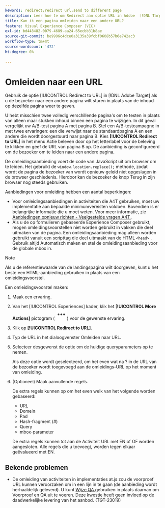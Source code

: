 ```yaml
---
kewords: redirect;redirect url;send to different page
description: Leer hoe te om Redirect aan optie URL in Adobe  [!DNL Target]  te gebruiken wanneer u de bezoeker naar een verschillende pagina eerder dan het tonen van inhoud op de zelfde pagina wilt verzenden.
title: Kan ik een pagina omleiden naar een andere URL?
feature: Visual Experience Composer (VEC)
exl-id: bd448482-0079-4689-aa24-65ecbb31b8ae
source-git-commit: be9996c4dce0a3135a39fcbf0608b57b6e742ac3
workflow-type: tm+mt
source-wordcount: '472'
ht-degree: 0%

---
```


# Omleiden naar een URL

Gebruik de optie [!UICONTROL Redirect to URL] in [!DNL Adobe Target] als u de bezoeker naar een andere pagina wilt sturen in plaats van de inhoud op dezelfde pagina weer te geven.

U hebt misschien twee volledig verschillende pagina&#39;s om te testen in plaats van alleen maar stukken inhoud binnen een pagina te wijzigen. In dit geval vergelijkt uw A/B-test pagina A met pagina B. Stel een A/B-testcampagne in met twee ervaringen: een die verwijst naar de standaardpagina A en een andere die wordt doorgestuurd naar pagina B. Kies **[!UICONTROL Redirect to URL]** in het menu Actie beleven door op het letterlabel voor de beleving te klikken en geef de URL van pagina B op. De aanbieding is geconfigureerd om de bezoeker om te leiden naar een andere pagina.

De omleidingsaanbieding voert de code van JavaScript uit om browser om te leiden. Het gebruikt de `window.location.replace();` methode, zodat wordt de pagina de bezoeker van wordt opnieuw geleid niet opgeslagen in de browser geschiedenis. Hierdoor kan de bezoeker de knop Terug in zijn browser nog steeds gebruiken.

Aanbiedingen voor omleiding hebben een aantal beperkingen:

* Voor omleidingsaanbiedingen in activiteiten die A4T gebruiken, moet uw implementatie aan bepaalde minimumvereisten voldoen. Bovendien is er belangrijke informatie die u moet weten. Voor meer informatie, zie [ Aanbiedingen opnieuw richten - Veelgestelde vragen A4T ](/help/main/c-integrating-target-with-mac/a4t/r-a4t-faq/a4t-faq-redirect-offers.md#concept_21BF213F10E1414A9DCD4A98AF207905).
* Als u de op formulieren gebaseerde Experience Composer gebruikt, mogen omleidingsvoorstellen niet worden gebruikt in vakken die deel uitmaken van de pagina. Een omleidingsaanbieding mag alleen worden gebruikt vanuit een scripttag die deel uitmaakt van de HTML `<head>` . Gebruik altijd Automatisch maken en stel de omleidingsaanbieding voor de globale mbox in.

>[!NOTE]
>
>Als u de referentiewaarde van de landingspagina wilt doorgeven, kunt u het beste een HTML-aanbieding gebruiken in plaats van een omleidingsvoorstel.

Een omleidingsvoorstel maken:

1. Maak een ervaring.
1. Van het [!UICONTROL Experiences] kader, klik het **[!UICONTROL More Actions]** pictogram ( ![ Meer pictogram van Acties ](/help/main/assets/icons/MoreSmallList.svg)) voor de gewenste ervaring.
1. Klik op **[!UICONTROL Redirect to URL]**.
1. Typ de URL in het dialoogvenster Omleiden naar URL.
1. Selecteer desgewenst de optie om de huidige queryparameters op te nemen.

   Als deze optie wordt geselecteerd, om het even wat na ? in de URL van de bezoeker wordt toegevoegd aan de omleidings-URL op het moment van omleiding.

1. (Optioneel) Maak aanvullende regels.

   De extra regels kunnen op om het even welk van het volgende worden gebaseerd:

   * URL
   * Domein
   * Pad
   * Hash-fragment (#)
   * Query
   * mbox-parameter

   De extra regels kunnen tot aan de Activiteit URL met EN of OF worden aangesloten. Alle regels die u toevoegt, worden tegen elkaar geëvalueerd met EN.

## Bekende problemen

* De omleiding van activiteiten in implementaties at.js zou de voorproef URL kunnen veroorzaken om in een lijn in te gaan (de aanbieding wordt herhaaldelijk geleverd). U kunt [ Wijze QA ](/help/main/c-activities/c-activity-qa/activity-qa.md) gebruiken in plaats daarvan om Voorproef en QA uit te voeren. Deze kwestie heeft geen invloed op de daadwerkelijke levering van het aanbod. (TGT-23019)
